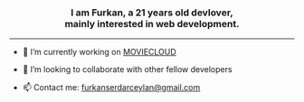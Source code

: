 <h3 align="center">
   I am Furkan, a 21 years old devlover, <br> mainly interested in web development.
</h3>

------------------------------------------------------------------------------------------

- 🌱 I’m currently working on [MOVIECLOUD](https://github.com/Fuggel/MOVIECLOUD) 

- 👯 I’m looking to collaborate with other fellow developers

- 📫 Contact me: [furkanserdarceylan@gmail.com](mailto:furkanserdarceylan@gmail.com)


